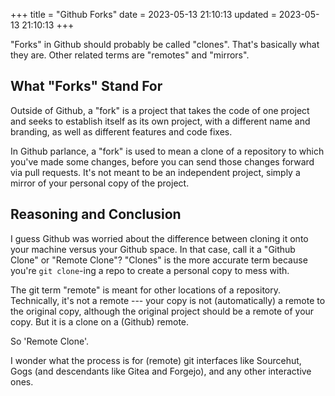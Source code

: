 +++
title = "Github Forks"
date = 2023-05-13 21:10:13
updated = 2023-05-13 21:10:13
+++

"Forks" in Github should probably be called "clones".
That's basically what they are.
Other related terms are "remotes" and "mirrors".

## What "Forks" Stand For

Outside of Github, a "fork" is a project
that takes the code of one project
and seeks to establish itself as its own project,
with a different name and branding,
as well as different features and code fixes.

In Github parlance, a "fork" is used to mean
a clone of a repository to which you've made some changes,
before you can send those changes forward via pull requests.
It's not meant to be an independent project,
simply a mirror of your personal copy of the project.

## Reasoning and Conclusion

I guess Github was worried about the difference between
cloning it onto your machine versus your Github space.
In that case, call it a "Github Clone" or "Remote Clone"?
"Clones" is the more accurate term
because you're `git clone`-ing a repo to create a personal copy to mess with.

The git term "remote" is meant for other locations of a repository.
Technically, it's not a remote ---
your copy is not (automatically) a remote to the original copy,
although the original project should be a remote of your copy.
But it is a clone on a (Github) remote.

So 'Remote Clone'.

I wonder what the process is for (remote) git interfaces like
Sourcehut, Gogs (and descendants like Gitea and Forgejo),
and any other interactive ones.
